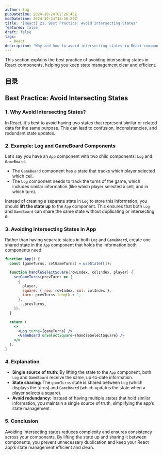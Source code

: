 ```yaml
---
author: Eng
pubDatetime: 2024-10-24T02:26:43Z
modDatetime: 2024-10-24T18:36:29Z
title: "[React] 21. Best Practice: Avoid Intersecting States"
featured: false
draft: false
tags:
  - React
description: "Why and how to avoid intersecting states in React components."
---
```


This section explains the best practice of avoiding intersecting states in React components, helping you keep state management clear and efficient.

## 目录

## Best Practice: Avoid Intersecting States

### 1. Why Avoid Intersecting States?

In React, it's best to avoid having two states that represent similar or related data for the same purpose. This can lead to confusion, inconsistencies, and redundant state updates.

### 2. Example: Log and GameBoard Components

Let’s say you have an `App` component with two child components: `Log` and `GameBoard`.

- The `GameBoard` component has a state that tracks which player selected which cell.
- The `Log` component needs to track the turns of the game, which includes similar information (like which player selected a cell, and in which turn).

Instead of creating a separate state in `Log` to store this information, you should **lift the state up** to the `App` component. This ensures that both `Log` and `GameBoard` can share the same state without duplicating or intersecting it.

### 3. Avoiding Intersecting States in App

Rather than having separate states in both `Log` and `GameBoard`, create one shared state in the `App` component that holds the information both components need:

```jsx
function App() {
  const [gameTurns, setGameTurns] = useState([]);

  function handleSelectSquare(rowIndex, colIndex, player) {
    setGameTurns(prevTurns => [
      {
        player,
        square: { row: rowIndex, col: colIndex },
        turn: prevTurns.length + 1,
      },
      ...prevTurns,
    ]);
  }

  return (
    <>
      <Log turns={gameTurns} />
      <GameBoard onSelectSquare={handleSelectSquare} />
    </>
  );
}
```

### 4. Explanation

- **Single source of truth:** By lifting the state to the `App` component, both `Log` and `GameBoard` receive the same, up-to-date information.
- **State sharing:** The `gameTurns` state is shared between `Log` (which displays the turns) and `GameBoard` (which updates the state when a player selects a square).
- **Avoid redundancy:** Instead of having multiple states that hold similar information, you maintain a single source of truth, simplifying the app’s state management.

### 5. Conclusion

Avoiding intersecting states reduces complexity and ensures consistency across your components. By lifting the state up and sharing it between components, you prevent unnecessary duplication and keep your React app's state management efficient and clean.
